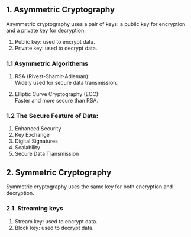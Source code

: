 ## 1.  Asymmetric Cryptography
Asymmetric cryptography uses a pair of keys: a public key for encryption and a private key for decryption.
1. Public key:  used to encrypt  data.
2. Private key:  used to decrypt  data.

### 1.1 Asymmetric Algorithems
1. RSA (Rivest-Shamir-Adleman): <br>
Widely used for secure data transmission.

2. Elliptic Curve Cryptography (ECC): <br> 
Faster and more secure than RSA. 

### 1.2 The Secure Feature of Data:
  1. Enhanced Security
  2. Key Exchange
  3. Digital Signatures
  4. Scalability
  5. Secure Data Transmission


## 2.  Symmetric Cryptography
Symmetric cryptography uses the same key for both encryption and decryption.

### 2.1. Streaming keys
1. Stream key:   used to encrypt  data.
2. Block key:     used to decrypt  data.

